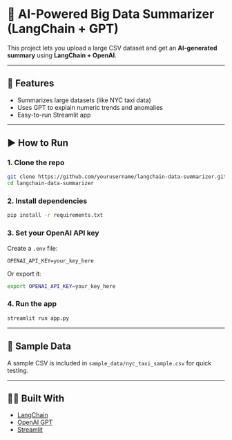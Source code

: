 # 🧠 AI-Powered Big Data Summarizer (LangChain + GPT)

This project lets you upload a large CSV dataset and get an **AI-generated summary** using **LangChain + OpenAI**.

---

## 📂 Features
- Summarizes large datasets (like NYC taxi data)
- Uses GPT to explain numeric trends and anomalies
- Easy-to-run Streamlit app

---

## ▶️ How to Run

### 1. Clone the repo

```bash
git clone https://github.com/yourusername/langchain-data-summarizer.git
cd langchain-data-summarizer
```

### 2. Install dependencies

```bash
pip install -r requirements.txt
```

### 3. Set your OpenAI API key

Create a `.env` file:

```
OPENAI_API_KEY=your_key_here
```

Or export it:

```bash
export OPENAI_API_KEY=your_key_here
```

### 4. Run the app

```bash
streamlit run app.py
```

---

## 🧪 Sample Data

A sample CSV is included in `sample_data/nyc_taxi_sample.csv` for quick testing.

---

## 🧑‍💻 Built With

- [LangChain](https://www.langchain.com/)
- [OpenAI GPT](https://platform.openai.com/)
- [Streamlit](https://streamlit.io/)
